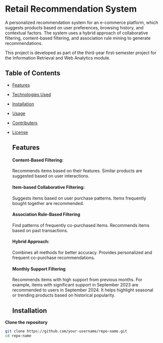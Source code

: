 # Retail Recommendation System

A personalized recommendation system for an e-commerce platform, which suggests products based on user preferences, browsing history, and contextual factors. The system uses a hybrid approach of collaborative filtering, content-based filtering, and association rule mining to generate recommendations.

This project is developed as part of the third-year first-semester project for the Information Retrieval and Web Analytics module.

## Table of Contents

- [Features](#features)
- [Technologies Used](#technologies-used)
- [Installation](#installation)
- [Usage](#usage)
- [Contributers](#contributers)
- [License](#license)

  ## Features

  #### Content-Based Filtering:
  Recommends items based on their features.
  Similar products are suggested based on user interactions.
  #### Item-based Collaborative Filtering:
  Suggests items based on user purchase patterns.
  Items frequently bought together are recommended.
  #### Association Rule-Based Filtering
  Find patterns of frequently co-purchased items.
  Recommends items based on past transactions.
  #### Hybrid Approach:
  Combines all methods for better accuracy.
  Provides personalized and frequent co-purchase recommendations.
  #### Monthly Support Filtering
  Recommends items with high support from previous months.
  For example, items with significant support in September 2023 are recommended to users in September 2024.
  It helps highlight seasonal or trending products based on historical popularity.

  ## Installation

**Clone the repository**
  ```bash
  git clone https://github.com/your-username/repo-name.git
  cd repo-name



  
